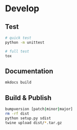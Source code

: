 # Develop

## Test

```bash
# quick test
python -m unittest

# full test
tox
```

## Documentation

```bash
mkdocs build
```

## Build & Publish

```bash
bumpversion [patch|minor|major]
rm -rf dist
python setup.py sdist
twine upload dist/*.tar.gz
```
